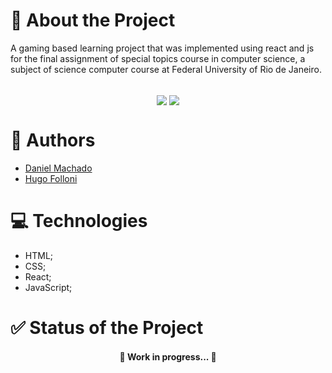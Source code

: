# 📑 About the Project
A gaming based learning project that was implemented using react and js for the final assignment of special topics course in computer science, a subject of science computer course at Federal University of Rio de Janeiro.<br/><br/>
<div align="center">
  <a href="https://taskmanagerdmaxadu.netlify.app" target="_blank"><img align="center" src="https://img.shields.io/badge/PREVIEW-CLIQUE%20AQUI-red?style=plastic"/></a>
  <img align="center" src="https://img.shields.io/github/stars/dmaxadu/codequest?color=yellow&label=%F0%9F%8C%9F&style=plastic"/>

</div>

# 👥 Authors
- <a href="https://github.com/dmaxadu">Daniel Machado</a>
- <a href="https://github.com/hugofolloni">Hugo Folloni</a>
# 💻 Technologies
- HTML;
- CSS;
- React;
- JavaScript;

# ✅ Status of the Project

<h4 align="center">🚧 Work in progress...  🚧</h4>